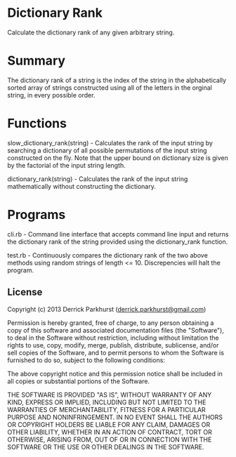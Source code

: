 Dictionary Rank
===============
Calculate the dictionary rank of any given arbitrary string.

Summary
=======
The dictionary rank of a string is the index of the string in the alphabetically sorted array of strings constructed using all of the letters in the orginal string, in every possible order. 

Functions
=========
slow_dictionary_rank(string) - Calculates the rank of the input string by searching a dictionary of all possible permutations of the input string constructed on the fly. Note that the upper bound on dictionary size is given by the factorial of the input string length.

dictionary_rank(string) - Calculates the rank of the input string mathematically without constructing the dictionary.

Programs
========
cli.rb - Command line interface that accepts command line input and returns the dictionary rank of the string provided using the dictionary_rank function.

test.rb - Continuously compares the dictionary rank of the two above methods using random strings of length <= 10. Discrepencies will halt the program.


License
-------
Copyright (c) 2013 Derrick Parkhurst (derrick.parkhurst@gmail.com)

Permission is hereby granted, free of charge, to any person obtaining a copy
of this software and associated documentation files (the "Software"), to deal
in the Software without restriction, including without limitation the rights
to use, copy, modify, merge, publish, distribute, sublicense, and/or sell
copies of the Software, and to permit persons to whom the Software is
furnished to do so, subject to the following conditions:

The above copyright notice and this permission notice shall be included in
all copies or substantial portions of the Software.

THE SOFTWARE IS PROVIDED "AS IS", WITHOUT WARRANTY OF ANY KIND, EXPRESS OR
IMPLIED, INCLUDING BUT NOT LIMITED TO THE WARRANTIES OF MERCHANTABILITY,
FITNESS FOR A PARTICULAR PURPOSE AND NONINFRINGEMENT. IN NO EVENT SHALL THE
AUTHORS OR COPYRIGHT HOLDERS BE LIABLE FOR ANY CLAIM, DAMAGES OR OTHER
LIABILITY, WHETHER IN AN ACTION OF CONTRACT, TORT OR OTHERWISE, ARISING FROM,
OUT OF OR IN CONNECTION WITH THE SOFTWARE OR THE USE OR OTHER DEALINGS IN
THE SOFTWARE.
